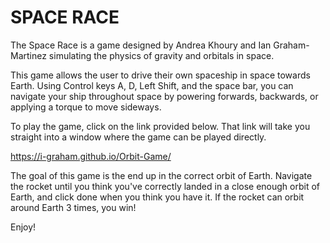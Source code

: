 # SPACE RACE

The Space Race is a game designed by Andrea Khoury and Ian Graham-Martinez simulating the physics of gravity and orbitals in space.

This game allows the user to drive their own spaceship in space towards Earth. Using Control keys A, D, Left Shift, and the space bar, you can navigate your ship throughout space by powering forwards, backwards, or applying a torque to move sideways.

To play the game, click on the link provided below. That link will take you straight into a window where the game can be played directly.

https://i-graham.github.io/Orbit-Game/

The goal of this game is the end up in the correct orbit of Earth. Navigate the rocket until you think you've correctly landed in a close enough orbit of Earth, and click done when you think you have it. If the rocket can orbit around Earth 3 times, you win!

Enjoy!